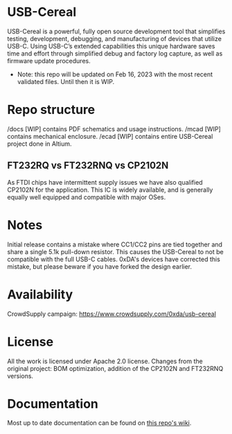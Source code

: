 # USB-Cereal
USB-Cereal is a powerful, fully open source development tool that simplifies testing, development, debugging, and manufacturing of devices that utilize USB-C. Using USB-C’s extended capabilities this unique hardware saves time and effort through simplified debug and factory log capture, as well as firmware update procedures.

* Note: this repo will be updated on Feb 16, 2023 with the most recent validated files. Until then it is WIP.

# Repo structure
/docs [WIP] contains PDF schematics and usage instructions.
/mcad [WIP] contains mechanical enclosure.
/ecad [WIP] contains entire USB-Cereal project done in Altium.

## FT232RQ vs FT232RNQ vs CP2102N
As FTDI chips have intermittent supply issues we have also qualified CP2102N for the application. This IC is widely available, and is generally equally well equipped and compatible with major OSes. 

# Notes
Initial release contains a mistake where CC1/CC2 pins are tied together and share a single 5.1k pull-down resistor. This causes the USB-Cereal to not be compatible with the full USB-C cables. 0xDA's devices have corrected this mistake, but please beware if you have forked the design earlier.

# Availability
CrowdSupply campaign: https://www.crowdsupply.com/0xda/usb-cereal

# License
All the work is licensed under Apache 2.0 license. Changes from the original project: BOM optimization, addition of the CP2102N and FT232RNQ versions.

# Documentation
Most up to date documentation can be found on [this repo's wiki](https://github.com/oxda/usb-cereal/wiki).
